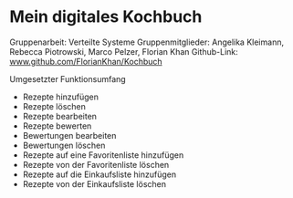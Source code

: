 # Mein digitales Kochbuch
Gruppenarbeit: Verteilte Systeme
Gruppenmitglieder: Angelika Kleimann, Rebecca Piotrowski, Marco Pelzer, Florian Khan
Github-Link: www.github.com/FlorianKhan/Kochbuch

Umgesetzter Funktionsumfang
- Rezepte hinzufügen
- Rezepte löschen
- Rezepte bearbeiten
- Rezepte bewerten
- Bewertungen bearbeiten
- Bewertungen löschen
- Rezepte auf eine Favoritenliste hinzufügen
- Rezepte von der Favoritenliste löschen
- Rezepte auf die Einkaufsliste hinzufügen
- Rezepte von der Einkaufsliste löschen
